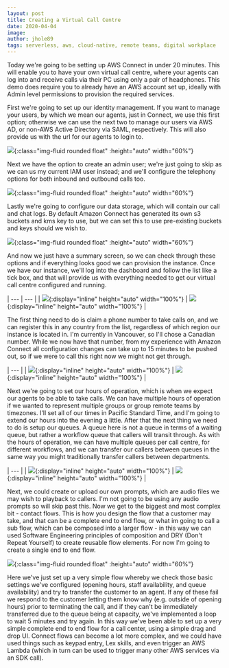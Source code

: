 ```yaml
---
layout: post
title: Creating a Virtual Call Centre
date: 2020-04-04
image: 
author: jhole89
tags: serverless, aws, cloud-native, remote teams, digital workplace
---
```


Today we're going to be setting up AWS Connect in under 20 minutes. This will enable you to have your own virtual call 
centre, where your agents can log into and receive calls via their PC using only a pair of headphones. This demo does 
require you to already have an AWS account set up, ideally with Admin level permissions to provision the required services.

First we're going to set up our identity management. If you want to manage your users, by which we mean our agents, 
just in Connect, we use this first option; otherwise we can use the next two to manage our users via AWS AD, or non-AWS 
Active Directory via SAML, respectively. This will also provide us with the url for our agents to login to.

![]({{site.baseurl}}/assets/images/blog/aws-connect/connect_id.png){:class="img-fluid rounded float" :height="auto" width="60%"}

Next we have the option to create an admin user; we're just going to skip as we can us my current IAM user instead; and
we'll configure the telephony options for both inbound and outbound calls too.

![]({{site.baseurl}}/assets/images/blog/aws-connect/connect_telephony.png){:class="img-fluid rounded float" :height="auto" width="60%"}

Lastly we're going to configure our data storage, which will contain our call and chat logs. By default Amazon Connect 
has generated its own s3 buckets and kms key to use, but we can set this to use pre-existing buckets and keys should we 
wish to.

![]({{site.baseurl}}/assets/images/blog/aws-connect/connect_storage.png){:class="img-fluid rounded float" :height="auto" width="60%"}

And now we just have a summary screen, so we can check through these options and if everything looks good we can 
provision the instance. Once we have our instance, we'll log into the dashboard and follow the list like a tick box, and 
that will provide us with everything needed to get our virtual call centre configured and running.

| --- | --- |
| ![]({{site.baseurl}}/assets/images/blog/aws-connect/connect_review.png){:display="inline" height="auto" width="100%"} | ![]({{site.baseurl}}/assets/images/blog/aws-connect/connect_success.png){:display="inline" height="auto" width="100%"} |

The first thing need to do is claim a phone number to take calls on, and we can register this in any country from the 
list, regardless of which region our instance is located in. I'm currently in Vancouver, so I'll chose a Canadian number.
While we now have that number, from my experience with Amazon Connect all configuration changes can take up to 15 minutes 
to be pushed out, so if we were to call this right now we might not get through.

| --- |
| ![]({{site.baseurl}}/assets/images/blog/aws-connect/claim_number.png){:display="inline" height="auto" width="100%"} | ![]({{site.baseurl}}/assets/images/blog/aws-connect/claim_number_2.png){:display="inline" height="auto" width="100%"} |

Next we're going to set our hours of operation, which is when we expect our agents to be able to take calls. We can have
multiple hours of operation if we wanted to represent multiple groups or group remote teams by timezones. I'll set all of 
our times in Pacific Standard Time, and I'm going to extend our hours into the evening a little. After that the next 
thing we need to do is setup our queues. A queue here is not a queue in terms of a waiting queue, but rather a workflow 
queue that callers will transit through. As with the hours of operation, we can have multiple queues per call centre, 
for different workflows, and we can transfer our callers between queues in the same way you might traditionally transfer 
callers between departments.

| --- |
| ![]({{site.baseurl}}/assets/images/blog/aws-connect/hours_operation.png){:display="inline" height="auto" width="100%"} | ![]({{site.baseurl}}/assets/images/blog/aws-connect/vancouver_queue.png){:display="inline" height="auto" width="100%"} |

Next, we could create or upload our own prompts, which are audio files we may wish to playback to callers. I'm not going
to be using any audio prompts so will skip past this. Now we get to the biggest and most complex bit - contact flows. 
This is how you design the flow that a customer may take, and that can be a complete end to end flow, or what im going 
to call a sub flow, which can be composed into a larger flow - in this way we can used Software Engineering principles 
of composition and DRY (Don't Repeat Yourself) to create reusable flow elements. For now I'm going to create a single 
end to end flow.

![]({{site.baseurl}}/assets/images/blog/aws-connect/flow_example.png){:class="img-fluid rounded float" :height="auto" width="60%"}

Here we've just set up a very simple flow whereby we check those basic settings we've configured (opening hours, staff
availability, and queue availability) and try to transfer the customer to an agent. If any of these fail we respond to 
the customer letting them know why (e.g. outside of opening hours) prior to terminating the call, and if they can't be 
immediately transferred due to the queue being at capacity, we've implemented a loop to wait 5 minutes and try again. In
this way we've been able to set up a very simple complete end to end flow for a call center, using a simple drag and drop
UI. Connect flows can become a lot more complex, and we could have used things such as keypad entry, Lex skills, and even
trigger an AWS Lambda (which in turn can be used to trigger many other AWS services via an SDK call).